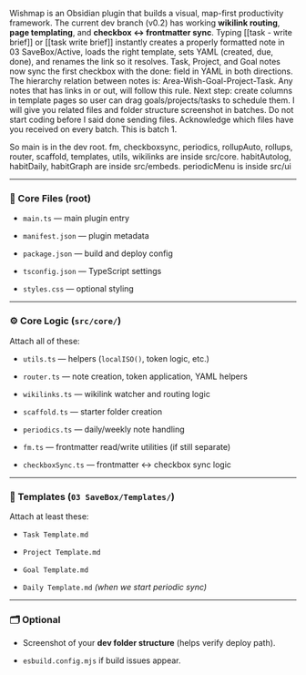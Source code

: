 Wishmap is an Obsidian plugin that builds a visual, map-first productivity framework. The current dev branch (v0.2) has working **wikilink routing**, **page templating**, and **checkbox ↔ frontmatter sync**. Typing [[task - write brief]] or [[task write brief]] instantly creates a properly formatted note in 03 SaveBox/Active, loads the right template, sets YAML (created, due, done), and renames the link so it resolves. Task, Project, and Goal notes now sync the first checkbox with the done: field in YAML in both directions. The hierarchy relation between notes is: Area-Wish-Goal-Project-Task. Any notes that has links in or out, will follow this rule. Next step: create columns in template pages so user can drag goals/projects/tasks to schedule them. I will give you related files and folder structure screenshot in batches. Do not start coding before I said done sending files. Acknowledge which files have you received on every batch. This is batch 1.



So main is in the dev root. fm, checkboxsync, periodics, rollupAuto, rollups, router, scaffold, templates, utils, wikilinks are inside src/core. habitAutolog, habitDaily, habitGraph are inside src/embeds. periodicMenu is inside src/ui

---
### 🧩 Core Files (root)

- `main.ts` — main plugin entry
    
- `manifest.json` — plugin metadata
    
- `package.json` — build and deploy config
    
- `tsconfig.json` — TypeScript settings
    
- `styles.css` — optional styling
    

---

### ⚙️ Core Logic (`src/core/`)

Attach all of these:

- `utils.ts` — helpers (`localISO()`, token logic, etc.)
    
- `router.ts` — note creation, token application, YAML helpers
    
- `wikilinks.ts` — wikilink watcher and routing logic
    
- `scaffold.ts` — starter folder creation
    
- `periodics.ts` — daily/weekly note handling
    
- `fm.ts` — frontmatter read/write utilities (if still separate)
    
- `checkboxSync.ts` — frontmatter ↔ checkbox sync logic
    

---

### 🧱 Templates (`03 SaveBox/Templates/`)

Attach at least these:

- `Task Template.md`
    
- `Project Template.md`
    
- `Goal Template.md`
    
- `Daily Template.md` _(when we start periodic sync)_
    

---

### 🗂 Optional

- Screenshot of your **dev folder structure** (helps verify deploy path).
    
- `esbuild.config.mjs` if build issues appear.